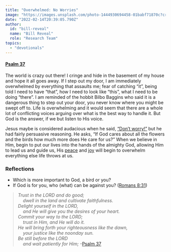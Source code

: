 ```yaml
---
title: "Overwhelmed: No Worries"
image: "https://images.unsplash.com/photo-1444930694458-01babf71870c?crop=entropy&cs=srgb&fm=jpg&ixid=Mnw5NjYxfDB8MXxzZWFyY2h8MTB8fFRydXRofGVufDB8fHx8MTYxODIzNjM3Mw&ixlib=rb-1.2.1&q=85"
date: "2022-02-14T20:39:05.790Z"
author:
  id: "bill-reveal"
  name: "Bill Reveal"
  role: "Research Team"
topics:
  - "devotionals"
---
```

#### [Psalm 37][ps37]
The world is crazy out there! I cringe and hide in the basement of my house and hope it all goes away. If I step out my door, I am immediately overwhelmed by everything that assaults me; fear of catching “it”, being told I need to have “that”, how I need to look like “this”, what I need to be doing “there”. I am reminded of the hobbit Bilbo Baggins who said it is a dangerous thing to step out your door, you never know where you might be swept off to. Life is overwhelming and it would seem that there are a whole lot of conflicting voices arguing over what is the best way to handle it. But God is the answer, if we but listen to His voice.

Jesus maybe is considered audacious when he said, [“Don’t worry!”][worry] but he had fairly persuasive reasoning. He asks, “If God cares about all the flowers and the birds how much more does He care for us?” When we believe in Him, begin to put our lives into the hands of the almighty God, allowing Him to lead us and guide us, His [peace][peace] and [joy][joy] will begin to overwhelm everything else life throws at us.

### Reflections
* Which is more important to God, a bird or you?
* If God is for you, who (what) can be against you? ([Romans 8:31][rom])

> _Trust in the LORD and do good;   
> &nbsp;&nbsp;&nbsp;&nbsp;dwell in the land and cultivate faithfulness.    
> Delight yourself in the LORD,   
> &nbsp;&nbsp;&nbsp;&nbsp;and He will give you the desires of your heart.   
> Commit your way to the LORD;    
> &nbsp;&nbsp;&nbsp;&nbsp;trust in Him, and He will do it.   
> He will bring forth your righteousness like the dawn,    
> &nbsp;&nbsp;&nbsp;&nbsp;your justice like the noonday sun.   
> Be still before the LORD   
> &nbsp;&nbsp;&nbsp;&nbsp;and wait patiently for Him;_ -[Psalm 37][ps37]

[worry]: https://biblehub.com/context/matthew/6-25.htm
[peace]: https://biblehub.com/john/14-27.htm
[joy]: https://biblehub.com/john/15-11.htm
[ps37]: https://biblehub.com/psalms/37.htm
[rom]: https://biblehub.com/romans/8-31.htm
